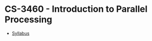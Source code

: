 # CS-3460 - Introduction to Parallel Processing

- [Syllabus](https://github.com/tosutton/CS-3460/blob/master/syllabus.md)




